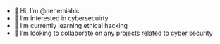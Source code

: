 - 👋 Hi, I’m @nehemiahlc
- 👀 I’m interested in cybersecuirty
- 🌱 I’m currently learning ethical hacking
- 💞️ I’m looking to collaborate on any projects related to cyber security


<!---
nehemiahlc/nehemiahlc is a ✨ special ✨ repository because its `README.md` (this file) appears on your GitHub profile.
You can click the Preview link to take a look at your changes.
--->
